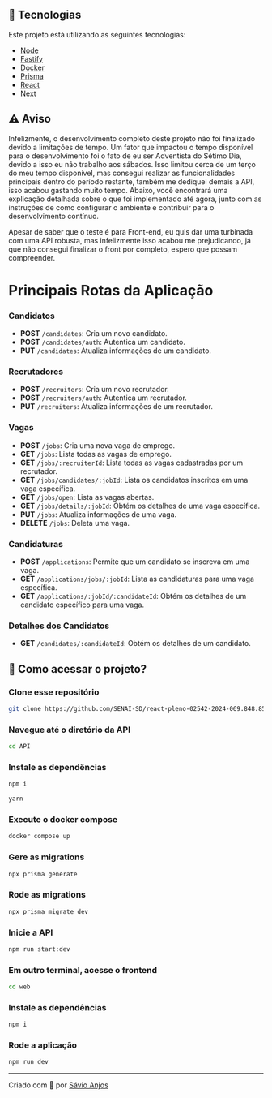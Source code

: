 ## 🚀 Tecnologias

Este projeto está utilizando as seguintes tecnologias:

- [Node](https://nodejs.org/en)
- [Fastify](https://fastify.dev/)
- [Docker](https://www.docker.com/)
- [Prisma](https://www.prisma.io//)
- [React](https://react.dev/)
- [Next](https://nextjs.org/)

## ⚠️ Aviso

Infelizmente, o desenvolvimento completo deste projeto não foi finalizado devido a limitações de tempo. Um fator que impactou o tempo disponível para o desenvolvimento foi o fato de eu ser Adventista do Sétimo Dia, devido a isso eu não trabalho aos sábados. Isso limitou cerca de um terço do meu tempo disponível, mas consegui realizar as funcionalidades principais dentro do período restante, também me dediquei demais a API, isso acabou gastando muito tempo. Abaixo, você encontrará uma explicação detalhada sobre o que foi implementado até agora, junto com as instruções de como configurar o ambiente e contribuir para o desenvolvimento contínuo.

Apesar de saber que o teste é para Front-end, eu quis dar uma turbinada com uma API robusta, mas infelizmente isso acabou me prejudicando, já que não consegui finalizar o front por completo, espero que possam compreender.

# Principais Rotas da Aplicação

### Candidatos

- **POST** `/candidates`: Cria um novo candidato.
- **POST** `/candidates/auth`: Autentica um candidato.
- **PUT** `/candidates`: Atualiza informações de um candidato.

### Recrutadores

- **POST** `/recruiters`: Cria um novo recrutador.
- **POST** `/recruiters/auth`: Autentica um recrutador.
- **PUT** `/recruiters`: Atualiza informações de um recrutador.

### Vagas

- **POST** `/jobs`: Cria uma nova vaga de emprego.
- **GET** `/jobs`: Lista todas as vagas de emprego.
- **GET** `/jobs/:recruiterId`: Lista todas as vagas cadastradas por um recrutador.
- **GET** `/jobs/candidates/:jobId`: Lista os candidatos inscritos em uma vaga específica.
- **GET** `/jobs/open`: Lista as vagas abertas.
- **GET** `/jobs/details/:jobId`: Obtém os detalhes de uma vaga específica.
- **PUT** `/jobs`: Atualiza informações de uma vaga.
- **DELETE** `/jobs`: Deleta uma vaga.

### Candidaturas

- **POST** `/applications`: Permite que um candidato se inscreva em uma vaga.
- **GET** `/applications/jobs/:jobId`: Lista as candidaturas para uma vaga específica.
- **GET** `/applications/:jobId/:candidateId`: Obtém os detalhes de um candidato específico para uma vaga.

### Detalhes dos Candidatos

- **GET** `/candidates/:candidateId`: Obtém os detalhes de um candidato.

## 🎲 Como acessar o projeto?

### Clone esse repositório

```bash
git clone https://github.com/SENAI-SD/react-pleno-02542-2024-069.848.855-58.git
```

### Navegue até o diretório da API

```bash
cd API
```

### Instale as dependências

```bash
npm i
```

```bash
yarn
```

### Execute o docker compose

```bash
docker compose up
```

### Gere as migrations

```bash
npx prisma generate
```

### Rode as migrations

```bash
npx prisma migrate dev
```

### Inicie a API

```bash
npm run start:dev
```

### Em outro terminal, acesse o frontend

```bash
cd web
```

### Instale as dependências

```bash
npm i
```

### Rode a aplicação

```bash
npm run dev
```

---

<p>Criado com 💙 por <a href='https://github.com/Savio-Anjos/' target='_blank'>Sávio Anjos</a></p>
